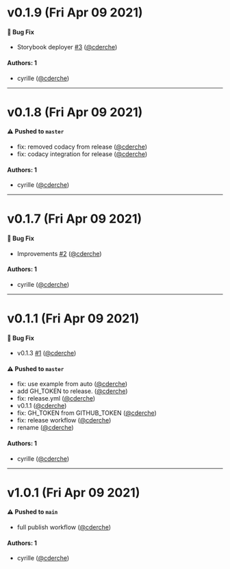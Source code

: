 # v0.1.9 (Fri Apr 09 2021)

#### 🐛 Bug Fix

- Storybook deployer [#3](https://github.com/dokspot/table-component/pull/3) ([@cderche](https://github.com/cderche))

#### Authors: 1

- cyrille ([@cderche](https://github.com/cderche))

---

# v0.1.8 (Fri Apr 09 2021)

#### ⚠️ Pushed to `master`

- fix: removed codacy from release ([@cderche](https://github.com/cderche))
- fix: codacy integration for release ([@cderche](https://github.com/cderche))

#### Authors: 1

- cyrille ([@cderche](https://github.com/cderche))

---

# v0.1.7 (Fri Apr 09 2021)

#### 🐛 Bug Fix

- Improvements [#2](https://github.com/dokspot/table-component/pull/2) ([@cderche](https://github.com/cderche))

#### Authors: 1

- cyrille ([@cderche](https://github.com/cderche))

---

# v0.1.1 (Fri Apr 09 2021)

#### 🐛 Bug Fix

- v0.1.3 [#1](https://github.com/dokspot/table-component/pull/1) ([@cderche](https://github.com/cderche))

#### ⚠️ Pushed to `master`

- fix: use example from auto ([@cderche](https://github.com/cderche))
- add GH_TOKEN to release. ([@cderche](https://github.com/cderche))
- fix: release.yml ([@cderche](https://github.com/cderche))
- v0.1.1 ([@cderche](https://github.com/cderche))
- fix: GH_TOKEN from GITHUB_TOKEN ([@cderche](https://github.com/cderche))
- fix: release workflow ([@cderche](https://github.com/cderche))
- rename ([@cderche](https://github.com/cderche))

#### Authors: 1

- cyrille ([@cderche](https://github.com/cderche))

---

# v1.0.1 (Fri Apr 09 2021)

#### ⚠️ Pushed to `main`

- full publish workflow ([@cderche](https://github.com/cderche))

#### Authors: 1

- cyrille ([@cderche](https://github.com/cderche))
